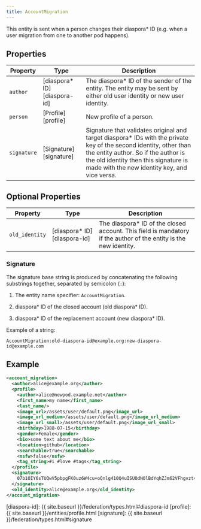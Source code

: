 ```yaml
---
title: AccountMigration
---
```


This entity is sent when a person changes their diaspora* ID (e.g. when a user migration from one to another pod happens).

## Properties

| Property    | Type                         | Description                                                                          |
| ----------- | ---------------------------- | ------------------------------------------------------------------------------------ |
| `author`    | [diaspora\* ID][diaspora-id] | The diaspora\* ID of the sender of the entity. The entity may be sent by either old user identity or new user identity. |
| `person`    | [Profile][profile]           | New profile of a person. |
| `signature` | [Signature][signature]       | Signature that validates original and target diaspora* IDs with the private key of the second identity, other than the entity author. So if the author is the old identity then this signature is made with the new identity key, and vice versa. |

## Optional Properties

| Property    | Type                         | Description                                                                          |
| ----------- | ---------------------------- | ------------------------------------------------------------------------------------ |
| `old_identity`    | [diaspora\* ID][diaspora-id] | The diaspora\* ID of the closed account. This field is mandatory if the author of the entity is the new identity. |


### Signature

The signature base string is produced by concatenating the following substrings together, separated by semicolon (`:`):

1) The entity name specifier: `AccountMigration`.

2) diaspora\* ID of the closed account (old diaspora\* ID).

3) diaspora\* ID of the replacement account (new diaspora\* ID).

Example of a string:

~~~
AccountMigration:old-diaspora-id@example.org:new-diaspora-id@example.com
~~~

## Example

~~~xml
<account_migration>
  <author>alice@example.org</author>
  <profile>
    <author>alice@newpod.example.net</author>
    <first_name>my name</first_name>
    <last_name/>
    <image_url>/assets/user/default.png</image_url>
    <image_url_medium>/assets/user/default.png</image_url_medium>
    <image_url_small>/assets/user/default.png</image_url_small>
    <birthday>1988-07-15</birthday>
    <gender>Female</gender>
    <bio>some text about me</bio>
    <location>github</location>
    <searchable>true</searchable>
    <nsfw>false</nsfw>
    <tag_string>#i #love #tags</tag_string>
  </profile>
  <signature>
    07b1OIY6sTUQwV5pbpgFK0uz6W4cu+oQnlg410Q4uISUOdNOlBdYqhZJm62VFhgvzt4TZXfiJgoupFkRjP0BsaVaZuP2zKMNvO3ngWOeJRf2oRK4Ub5cEA/g7yijkRc+7y8r1iLJ31MFb1czyeCsLxw9Ol8SvAJddogGiLHDhjE=
  </signature>
  <old_identity>alice@example.org</old_identity>
</account_migration>
~~~

[diaspora-id]: {{ site.baseurl }}/federation/types.html#diaspora-id
[profile]: {{ site.baseurl }}/entities/profile.html
[signature]: {{ site.baseurl }}/federation/types.html#signature
